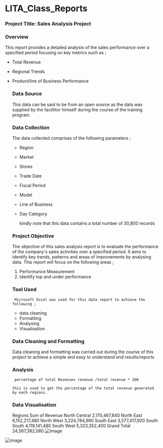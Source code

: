 # LITA_Class_Reports
### Project Title: Sales Analysis Project

### Overview
This report provides a detailed analysis of the sales performance over a specified period focusing on key metrics such as ;
- Total Revenue
- Regional Trends
- Product/line of Business Performance

  ### Data Source
  This data can be said to be from an open source as the data was supplied by the facilittor himself during the course of the training program.

  ### Data Collection
  The data collected comprises of the following parameters ;
  - Region
  - Market
  - Stores
  - Trade Date
  - Fiscal Period
  - Model
  - Line of Business
  - Day Category

    kindly note that this data contains a total number of 30,800 records

  ### Project Objective
    The objective of this sales analysis report is to evaluate the performance of the company's sales activities over a specified period. It aims to identify key trends, patterns and areas of improvements by analysing data.
    This report will focus on the following areas ;
    1. Performance Measurement
    2. Identify top and under performance
   
     ### Tool Used
       Microsoft Excel was used for this data report to achieve the following ;
  - data cleaning
  - Formatting
  - Analysing
  - Visualisation
  
    
 

  ### Data Cleaning and Formatting
  Data cleaning and formatting was carried out during the course of this project to achieve  a simple and easy to understand end results/reports

  ### Analysis
  ```Excel
   percentage of total Revenue= revenue /total revenue * 100

  this is used to get the percentage of the total revenue generated by each regions.
  ```
  ### Data Visualisation
  Regions	Sum of Revenue 
North Central	2,170,467,840
North East	6,152,217,480
North West	3,224,784,960
South East	3,577,417,920
South South	4,119,141,480
South West	5,323,352,400
Grand Total	24,567,382,080
![image](https://github.com/user-attachments/assets/31e4fa4a-39d2-4062-b418-39a3ef6d9427)

![image](https://github.com/user-attachments/assets/a3d1ea31-bb36-4b9e-ac17-e62b00cc2b7e)


  

  

  
    
  

 
  
  
  


